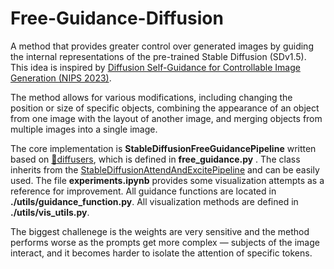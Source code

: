 # Free-Guidance-Diffusion
A method that provides greater control over generated images by guiding the internal representations of the pre-trained Stable Diffusion (SDv1.5). This idea is inspired by [Diffusion Self-Guidance for Controllable Image Generation (NIPS 2023)](https://arxiv.org/pdf/2306.00986.pdf).

The method allows for various modifications, including changing the position or size of specific objects, combining the appearance of an object from one image with the layout of another image, and merging objects from multiple images into a single image. 

The core implementation is **StableDiffusionFreeGuidancePipeline** written based on [🧨diffusers](https://huggingface.co/docs/diffusers/index), which is defined in **free_guidance.py** . The class inherits from the [StableDiffusionAttendAndExcitePipeline](https://huggingface.co/spaces/AttendAndExcite/Attend-and-Excite) and can be easily used. The file **experiments.ipynb** provides some visualization attempts as a reference for improvement. All guidance functions are located in **./utils/guidance_function.py**. All visualization methods are defined in **./utils/vis_utils.py**.

The biggest challenege is the weights are very sensitive and the method performs worse as the prompts get more complex — subjects of the image interact, and it becomes harder to isolate the attention of specific tokens.


